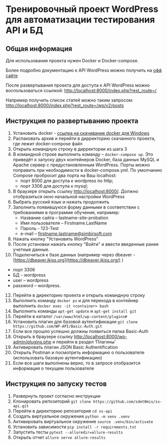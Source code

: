 # Тренировочный проект WordPress для автоматизации тестирования API и БД

## Общая информация
Для использования проекта нужен Docker и Docker-compose. 

Более подробно документацию к API WordPress можно получить на [офф сайте](http://v2.wp-api.org/)

После развертывания проекта для доступа к API WordPress можно воспользоваться ссылкой: 
[http://localhost:8000/index.php?rest_route=/](http://localhost:8000/index.php?rest_route=/)

Например получить список статей можно таким запросом:
[http://localhost:8000/index.php?rest_route=/wp/v2/posts](http://localhost:8000/index.php?rest_route=/wp/v2/posts)

## Инструкция по развертыванию проекта

 1. Установить docker - [ссылка на скачивание docker для Windows](https://www.docker.com/docker-windows)
 2. Распаковать архив и перейти в дирректорию скачанного проекта, где лежит docker-compose файл
 3. Открыть командную строку в дирректории из шага 3
 4. В командной строке выполнить команду – `docker-compose up`. 
Это приведёт к запуску двух контейнеров Docker, база данных MySQL и Apache сервер с предустановленным WordPress. Порты можно поправить при необходимости в docker-compose.yml. По умолчанию Compose пробросит два порта на Ваш localhost:
	+ порт 8000 для доступа к wordpress по http;
	+ порт 3306 для доступа к mysql;
 6. В браузере открыть ссылку [http://localhost:8000/](http://localhost:8000/). Должно отобразиться окно начальной настройки WordPress
 7. Выбрать русский язык и нажать продолжить
 8. Заполнить появившуюся форму данными в соответствии с требованиями в программе обучения, например: 
	+ Название сайта – lastname-site-probation
	+ Имя пользователя – Firstname.LastName 
	+ Пароль - 123-Test 
	+ e-mail – firstname.lastname@simbirsoft.com
 9. Нажать кнопку "Установить WordPress"
 10. После установки нажать кнопку "Войти" и ввести введенные ранее учетные данные.
 11. Подключиться к базе данных (например через dbeaver - [https://dbeaver.jkiss.org](https://dbeaver.jkiss.org/) )
- порт 3306
- БД - wordpress
- user – wordpress
- password – wordpress.
 12. Перейти в директорию проекта и открыть командную строку
 13. Выполнить команду `docker ps` и для перехода в контейнер выполнить `docker exec -it <container> bash`
 14. Выполнить команды `apt-get update` и `apt-get install git`
 15. Перейти в каталог `/var/www/html/wp-content/plugins#`
 16. Установить плагин для базовой аутентификации `git clone https://github.com/WP-API/Basic-Auth.git`
 17. Если все прошло успешно должны появиться папка Basic-Auth
 18. Открыть в браузере ссылку [http://localhost:8000/wp-admin/plugins.php](http://localhost:8000/wp-admin/plugins.php) и перейти в раздел ‘Плагины’
 19. Активировать плагин JSON Basic Authentification
 20. Открыть Postman и посмотреть информацию о пользователе (использовать базовую аутентификацию)
 21. Если все шаги выполнены верно, то в запросе отобразится информация о текущем пользователе

## Инструкция по запуску тестов

1. Развернуть проект согласно инструкции
2. Клонировать репозиторий `git clone https://github.com/sdet0mis/ss-api.git`
3. Перейти в директорию репозитория `cd ss-api`
4. Создать виртуальное окружение `python -m venv .venv`
5. Активировать виртуальное окружение `source .venv/bin/activate`
6. Установить зависимости `pip install -r requirements.txt`
7. Запустить тесты `pytest --alluredir=allure-results`
8. Открыть отчет `allure serve allure-results`
